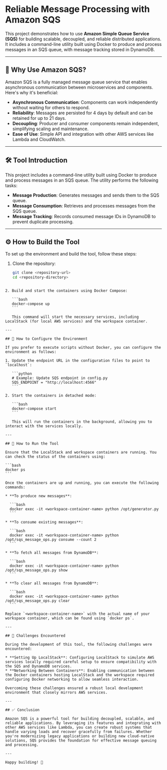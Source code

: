 # Reliable Message Processing with Amazon SQS

This project demonstrates how to use **Amazon Simple Queue Service (SQS)** for building scalable, decoupled, and reliable distributed applications. It includes a command-line utility built using Docker to produce and process messages in an SQS queue, with message tracking stored in DynamoDB.

---

## 📌 Why Use Amazon SQS?

Amazon SQS is a fully managed message queue service that enables asynchronous communication between microservices and components. Here's why it's beneficial:

- **Asynchronous Communication**: Components can work independently without waiting for others to respond.
- **Reliability**: Messages are persisted for 4 days by default and can be retained for up to 21 days.
- **Decoupling**: Producer and consumer components remain independent, simplifying scaling and maintenance.
- **Ease of Use**: Simple API and integration with other AWS services like Lambda and CloudWatch.

---

## 🛠️ Tool Introduction

This project includes a command-line utility built using Docker to produce and process messages in an SQS queue. The utility performs the following tasks:

- **Message Production**: Generates messages and sends them to the SQS queue.
- **Message Consumption**: Retrieves and processes messages from the SQS queue.
- **Message Tracking**: Records consumed message IDs in DynamoDB to prevent duplicate processing.

---

## ⚙️ How to Build the Tool

To set up the environment and build the tool, follow these steps:

1. Clone the repository:

   ```bash
   git clone <repository-url>
   cd <repository-directory>
````

2. Build and start the containers using Docker Compose:

   ```bash
   docker-compose up
   ```

   This command will start the necessary services, including LocalStack (for local AWS services) and the workspace container.

---

## 🔧 How to Configure the Environment

If you prefer to execute scripts without Docker, you can configure the environment as follows:

1. Update the endpoint URL in the configuration files to point to `localhost`:

   ```python
   # Example: Update SQS endpoint in config.py
   SQS_ENDPOINT = "http://localhost:4566"
   ```

2. Start the containers in detached mode:

   ```bash
   docker-compose start
   ```

   This will run the containers in the background, allowing you to interact with the services locally.

---

## 🚀 How to Run the Tool

Ensure that the LocalStack and workspace containers are running. You can check the status of the containers using:

```bash
docker ps
```

Once the containers are up and running, you can execute the following commands:

* **To produce new messages**:

  ```bash
  docker exec -it <workspace-container-name> python /opt/generator.py
  ```

* **To consume existing messages**:

  ```bash
  docker exec -it <workspace-container-name> python /opt/sqs_message_ops.py consume --count 2
  ```

* **To fetch all messages from DynamoDB**:

  ```bash
  docker exec -it <workspace-container-name> python /opt/sqs_message_ops.py show
  ```

* **To clear all messages from DynamoDB**:

  ```bash
  docker exec -it <workspace-container-name> python /opt/sqs_message_ops.py clear
  ```

Replace `<workspace-container-name>` with the actual name of your workspace container, which can be found using `docker ps`.

---

## 🧩 Challenges Encountered

During the development of this tool, the following challenges were encountered:

* **Setting Up LocalStack**: Configuring LocalStack to simulate AWS services locally required careful setup to ensure compatibility with the SQS and DynamoDB services.
* **Networking Between Containers**: Enabling communication between the Docker containers hosting LocalStack and the workspace required configuring Docker networking to allow seamless interaction.

Overcoming these challenges ensured a robust local development environment that closely mirrors AWS services.

---

## ✅ Conclusion

Amazon SQS is a powerful tool for building decoupled, scalable, and reliable applications. By leveraging its features and integrating with other AWS services like Lambda, you can create robust systems that handle varying loads and recover gracefully from failures. Whether you're modernizing legacy applications or building new cloud-native solutions, SQS provides the foundation for effective message queuing and processing.

---

Happy building! 🎉
